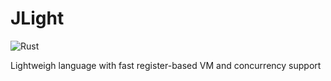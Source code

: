 # JLight
![Rust](https://github.com/playXE/jlight/workflows/Rust/badge.svg)

Lightweigh language with fast register-based VM and concurrency support
